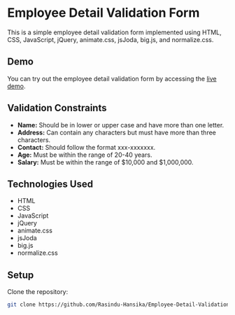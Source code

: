 # Employee Detail Validation Form

This is a simple employee detail validation form implemented using HTML, CSS, JavaScript, jQuery, animate.css, jsJoda, big.js, and normalize.css.

## Demo

You can try out the employee detail validation form by accessing the [live demo](https://rasindu-hansika.github.io/Employee-Detail-Validation-Form/).

## Validation Constraints

- **Name:** Should be in lower or upper case and have more than one letter.
- **Address:** Can contain any characters but must have more than three characters.
- **Contact:** Should follow the format xxx-xxxxxxx.
- **Age:** Must be within the range of 20-40 years.
- **Salary:** Must be within the range of $10,000 and $1,000,000.

## Technologies Used

- HTML
- CSS
- JavaScript
- jQuery
- animate.css
- jsJoda
- big.js
- normalize.css

## Setup

Clone the repository:

```bash
git clone https://github.com/Rasindu-Hansika/Employee-Detail-Validation-Form.git
